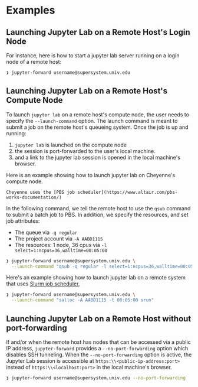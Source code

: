 # Examples

## Launching Jupyter Lab on a Remote Host's Login Node

For instance, here is how to start a jupyter lab server running on a login node of a remote host:

```bash
❯ jupyter-forward username@supersystem.univ.edu
```

<script id="asciicast-368112" src="https://asciinema.org/a/368112.js" async data-speed="2"></script>

## Launching Jupyter Lab on a Remote Host's Compute Node

To launch `jupyter lab` on a remote host's compute node, the user needs to specify the `--launch-command` option. The launch command is meant to submit a job on the remote host's queueing system. Once the job is up and running:

1. `jupyter lab` is launched on the compute node
2. the session is port-forwarded to the user's local machine.
3. and a link to the jupyter lab session is opened in the local machine's browser.

Here is an example showing how to launch jupyter lab on Cheyenne's compute node.

```{admonition} Note
Cheyenne uses the [PBS job scheduler](https://www.altair.com/pbs-works-documentation/)
```

In the following command, we tell the remote host to use the `qsub` command to submit a batch job to PBS. In addition, we specify the resources, and set job attributes:

- The queue via `-q regular`
- The project account via `-A AABD1115`
- The resources: 1 node, 36 cpus via `-l select=1:ncpus=36,walltime=00:05:00`

```bash
❯ jupyter-forward username@supersystem.univ.edu \
  --launch-command "qsub -q regular -l select=1:ncpus=36,walltime=00:05:00 -A AABD1115"
```

<script id="asciicast-368128" src="https://asciinema.org/a/368128.js" async data-speed="2"></script>

Here's an example showing how to launch jupyter lab on a remote system that uses [Slurm job scheduler](https://slurm.schedmd.com/documentation.html),

```bash
❯ jupyter-forward username@supersystem.univ.edu \
  --launch-command "salloc -A AABD1115 -t 00:05:00 srun"
```

## Launching Jupyter Lab on a Remote Host without port-forwarding

If and/or when the remote host has nodes that can be accessed via a public IP address, `jupyter-forward` provides a `--no-port-forwarding` option which disables SSH tunneling. When the `--no-port-forwarding` option is active, the Jupyter Lab session is accessible at `https:\\<public-ip-address:port>` instead of `https:\\<localhost:port>` in the local machine's browser.

```bash
❯ jupyter-forward username@supersystem.univ.edu --no-port-forwarding
```

<script id="asciicast-368157" src="https://asciinema.org/a/368157.js" async data-speed="2"></script>
